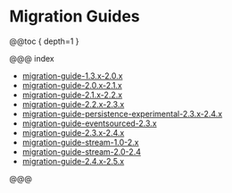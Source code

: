 <a id="migration"></a>
# Migration Guides

@@toc { depth=1 }

@@@ index

* [migration-guide-1.3.x-2.0.x](migration-guide-1.3.x-2.0.x.md)
* [migration-guide-2.0.x-2.1.x](migration-guide-2.0.x-2.1.x.md)
* [migration-guide-2.1.x-2.2.x](migration-guide-2.1.x-2.2.x.md)
* [migration-guide-2.2.x-2.3.x](migration-guide-2.2.x-2.3.x.md)
* [migration-guide-persistence-experimental-2.3.x-2.4.x](migration-guide-persistence-experimental-2.3.x-2.4.x.md)
* [migration-guide-eventsourced-2.3.x](migration-guide-eventsourced-2.3.x.md)
* [migration-guide-2.3.x-2.4.x](migration-guide-2.3.x-2.4.x.md)
* [migration-guide-stream-1.0-2.x](migration-guide-stream-1.0-2.x.md)
* [migration-guide-stream-2.0-2.4](migration-guide-stream-2.0-2.4.md)
* [migration-guide-2.4.x-2.5.x](migration-guide-2.4.x-2.5.x.md)

@@@
